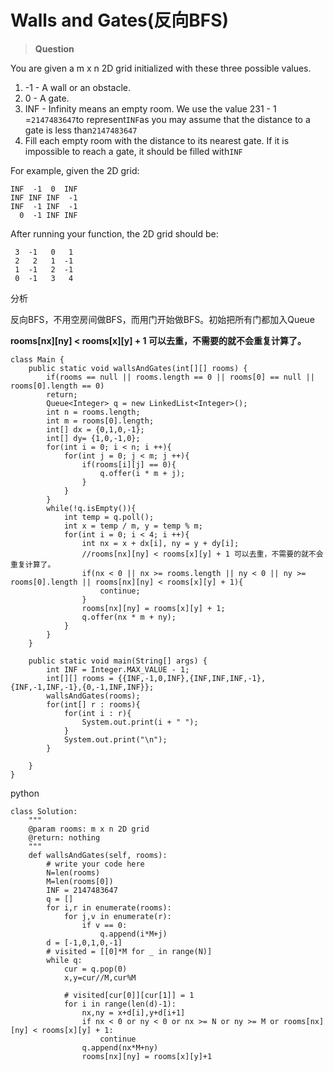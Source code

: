 # Walls and Gates\(反向BFS\)

> **Question**

You are given a m x n 2D grid initialized with these three possible values.

1. -1 - A wall or an obstacle.
2. 0 - A gate.
3. INF - Infinity means an empty room. We use the value 231 - 1 =`2147483647`to represent`INF`as you may assume that the distance to a gate is less than`2147483647`
4. Fill each empty room with the distance to its nearest gate. If it is impossible to reach a gate, it should be filled with`INF`

For example, given the 2D grid:

```text
INF  -1  0  INF
INF INF INF  -1
INF  -1 INF  -1
  0  -1 INF INF
```

After running your function, the 2D grid should be:

```text
 3  -1   0   1
 2   2   1  -1
 1  -1   2  -1
 0  -1   3   4
```

分析

反向BFS，不用空房间做BFS，而用门开始做BFS。初始把所有门都加入Queue

**rooms\[nx\]\[ny\] &lt; rooms\[x\]\[y\] + 1 可以去重，不需要的就不会重复计算了。**

```text
class Main {
    public static void wallsAndGates(int[][] rooms) {
        if(rooms == null || rooms.length == 0 || rooms[0] == null || rooms[0].length == 0)
        return;
        Queue<Integer> q = new LinkedList<Integer>();
        int n = rooms.length;
        int m = rooms[0].length;
        int[] dx = {0,1,0,-1};
        int[] dy= {1,0,-1,0};
        for(int i = 0; i < n; i ++){
            for(int j = 0; j < m; j ++){
                if(rooms[i][j] == 0){
                    q.offer(i * m + j);
                }
            }
        }
        while(!q.isEmpty()){
            int temp = q.poll();
            int x = temp / m, y = temp % m;
            for(int i = 0; i < 4; i ++){
                int nx = x + dx[i], ny = y + dy[i];
                //rooms[nx][ny] < rooms[x][y] + 1 可以去重，不需要的就不会重复计算了。
                if(nx < 0 || nx >= rooms.length || ny < 0 || ny >= rooms[0].length || rooms[nx][ny] < rooms[x][y] + 1){
                    continue;
                }
                rooms[nx][ny] = rooms[x][y] + 1;
                q.offer(nx * m + ny);
            }
        }
    }

    public static void main(String[] args) {
        int INF = Integer.MAX_VALUE - 1;
        int[][] rooms = {{INF,-1,0,INF},{INF,INF,INF,-1},{INF,-1,INF,-1},{0,-1,INF,INF}};
        wallsAndGates(rooms);
        for(int[] r : rooms){
            for(int i : r){
                System.out.print(i + " ");
            }
            System.out.print("\n");
        }

    }
}
```

python

```text
class Solution:
    """
    @param rooms: m x n 2D grid
    @return: nothing
    """
    def wallsAndGates(self, rooms):
        # write your code here
        N=len(rooms)
        M=len(rooms[0])
        INF = 2147483647
        q = []
        for i,r in enumerate(rooms):
            for j,v in enumerate(r):
                if v == 0:
                    q.append(i*M+j)
        d = [-1,0,1,0,-1]
        # visited = [[0]*M for _ in range(N)]
        while q:
            cur = q.pop(0)
            x,y=cur//M,cur%M

            # visited[cur[0]][cur[1]] = 1
            for i in range(len(d)-1):
                nx,ny = x+d[i],y+d[i+1]
                if nx < 0 or ny < 0 or nx >= N or ny >= M or rooms[nx][ny] < rooms[x][y] + 1:
                    continue
                q.append(nx*M+ny)
                rooms[nx][ny] = rooms[x][y]+1
```

